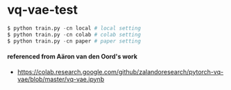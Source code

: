 # vq-vae-test
```python
$ python train.py -cn local # local setting
$ python train.py -cn colab # colab setting
$ python train.py -cn paper # paper setting
```

#### referenced from Aäron van den Oord's work
* https://colab.research.google.com/github/zalandoresearch/pytorch-vq-vae/blob/master/vq-vae.ipynb
